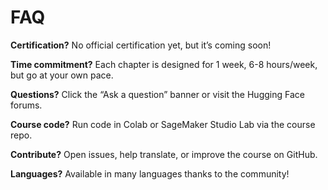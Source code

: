 # FAQ

**Certification?** No official certification yet, but it’s coming soon!

**Time commitment?** Each chapter is designed for 1 week, 6-8 hours/week, but go at your own pace.

**Questions?** Click the “Ask a question” banner or visit the Hugging Face forums.

**Course code?** Run code in Colab or SageMaker Studio Lab via the course repo.

**Contribute?** Open issues, help translate, or improve the course on GitHub.

**Languages?** Available in many languages thanks to the community!
